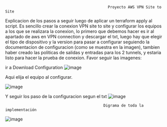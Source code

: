                                                   Proyecto AWS VPN Site to Site

Explicacion de los pasos a seguir luego de aplicar un terraform apply al script. Es sencillo crear la conexion VPN site to site y configurar los equipos a los que se realizara la conexion, lo primero que debemos hacer es ir al apartado de aws en VPN connection y descargar el txt, luego hay que elegir el tipo de dispositivo y la version para pasar a configurar seguiendo la documentacion de configuracion (como se muestra en la imagen), tambien haber creado las politicas de salidas y entradas para los 2 tunnels, y estaria listo para hacer la prueba de conexion. Favor seguir las imagenes: 

ir a Download Configuration
![image](https://github.com/user-attachments/assets/6c4d4a7d-54a4-40fa-9438-47143ad81311)

Aqui elija el equipo al configurar.

![image](https://github.com/user-attachments/assets/d2e18f0e-26b8-4f1f-bf1e-03a2e16eb3f3)

Y seguir los paso de la configuracion segun el txt
![image](https://github.com/user-attachments/assets/2a8c01a3-8514-49bc-961c-2721c93bc3c9)


                                                Digrama de toda la implementación 
![image](https://github.com/user-attachments/assets/23948283-e5ce-4069-828a-7bcf2c3f547b)
